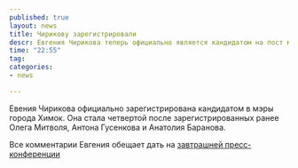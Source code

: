 ```yaml
---
published: true
layout: news
title: Чирикову зарегистрировали
descr: Евгения Чирикова теперь официально является кандидатом на пост мэра Химок
time: "22:55"
tag:
categories:
- news

---
```


Евения Чирикова официально зарегистрирована кандидатом в мэры города Химок. Она стала четвертой после зарегистрированных ранее Олега Митволя, Антона Гусенкова и Анатолия Баранова.

Все комментарии Евгения обещает дать на 
[завтрашней пресс-конференции](/news/2012/09/09/1)
